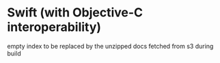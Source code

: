 # Swift (with Objective-C interoperability)

empty index to be replaced by the unzipped docs fetched from s3 during build
